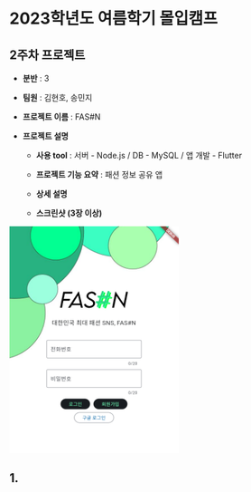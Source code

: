# 2023학년도 여름학기 몰입캠프
## 2주차 프로젝트
- **분반** : 3
- **팀원** : 김현호, 송민지
- **프로젝트 이름** : FAS#N
- **프로젝트 설명**

  - **사용 tool** : 서버 - Node.js / DB - MySQL / 앱 개발 - Flutter
    
    
  - **프로젝트 기능 요약** : 패션 정보 공유 앱
 
    
  - **상세 설명**
    

  - **스크린샷 (3장 이상)**

<img src="week2/login.png" width="300" height="400" alt="login"></img>



## 1. 
